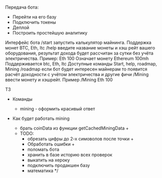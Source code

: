 Передача бота:
- Перейти на его базу
- Подключить токены
- Деплой
- Построить простейшую аналитику

Интерфейс бота
/start запустить калькулятор майнинга. Поддержка монет BTC, Eth, ltc
/help введите название монеты и хэш рейт вашего оборудования, результат дохода будет рассчитан за сутки без учёта электричества. Пример:
Eth 100
Означает монету Ethereum 100mh
Поддерживается btc, Eth, ltc
Доступные команды
Start, help, roadmap, Mining 
/roadmap если бот будет интересен майнерам то появится расчёт доходности с учётом электричества и другие фичи
/Mining  ввести монету и хэшрейт. Пример /Mining Eth 100

ТЗ
- Команды 
    - mining - оформить красивый ответ 
- Как будет работать mining
    - брать coinData из функции getCachedMiningData +

    


     * TODO:
        - обрезать цифры до 2-х симоволов после точки +
        - Обработать ошибки +
        - поломать бота
        - хранить в базе историю всех проверок
        - выкатить на хероку
        - подключить продакшен базу
        - математика
     */